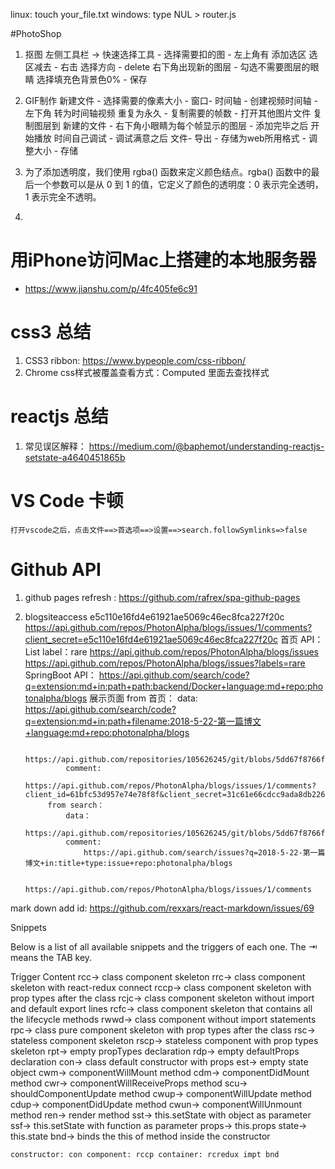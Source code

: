 linux: touch your_file.txt
windows: type NUL > router.js


#PhotoShop
1. 抠图
    左侧工具栏 ->  快速选择工具 - 选择需要扣的图 - 左上角有 添加选区 选区减去 - 右击 选择方向 - delete  右下角出现新的图层 - 勾选不需要图层的眼睛 选择填充色背景色0% - 保存
2. GIF制作
    新建文件 - 选择需要的像素大小 - 窗口- 时间轴 - 创建视频时间轴 - 左下角 转为时间轴视频 重复为永久 - 复制需要的帧数 - 打开其他图片文件 复制图层到 新建的文件 - 右下角小眼睛为每个帧显示的图层 - 添加完毕之后 开始播放 时间自己调试 - 调试满意之后 文件- 导出 - 存储为web所用格式 - 调整大小 -  存储

3. 为了添加透明度，我们使用 rgba() 函数来定义颜色结点。rgba() 函数中的最后一个参数可以是从 0 到 1 的值，它定义了颜色的透明度：0 表示完全透明，1 表示完全不透明。
4. 

# 用iPhone访问Mac上搭建的本地服务器
* https://www.jianshu.com/p/4fc405fe6c91     

# css3 总结
1. CSS3 ribbon: https://www.bypeople.com/css-ribbon/
2. Chrome css样式被覆盖查看方式：Computed 里面去查找样式

# reactjs 总结
1. 常见误区解释： https://medium.com/@baphemot/understanding-reactjs-setstate-a4640451865b

# VS Code 卡顿
    打开vscode之后，点击文件==>首选项==>设置==>search.followSymlinks=>false

# Github API
1. github pages refresh : <https://github.com/rafrex/spa-github-pages>
2. 
    blogsiteaccess
    e5c110e16fd4e61921ae5069c46ec8fca227f20c 
https://api.github.com/repos/PhotonAlpha/blogs/issues/1/comments?client_secret=e5c110e16fd4e61921ae5069c46ec8fca227f20c
        首页 API： List<issues> label：rare
            https://api.github.com/repos/PhotonAlpha/blogs/issues
            https://api.github.com/repos/PhotonAlpha/blogs/issues?labels=rare
        SpringBoot API： 
            https://api.github.com/search/code?q=extension:md+in:path+path:backend/Docker+language:md+repo:photonalpha/blogs
        展示页面
            from 首页：
                data: 
                    https://api.github.com/search/code?q=extension:md+in:path+filename:2018-5-22-第一篇博文+language:md+repo:photonalpha/blogs

                    https://api.github.com/repositories/105626245/git/blobs/5dd67f8766f088f8d33a94a678dfa3160407b05d
                comment: 
                    https://api.github.com/repos/PhotonAlpha/blogs/issues/1/comments?client_id=61bfc53d957e74e78f8f&client_secret=31c61e66cdcc9ada8db2267ee779d0bdafac434c&per_page=50&page=1
            from search：
                data：
                    https://api.github.com/repositories/105626245/git/blobs/5dd67f8766f088f8d33a94a678dfa3160407b05d
                comment: 
                    https://api.github.com/search/issues?q=2018-5-22-第一篇博文+in:title+type:issue+repo:photonalpha/blogs
                    
                    https://api.github.com/repos/PhotonAlpha/blogs/issues/1/comments  



mark down add id: https://github.com/rexxars/react-markdown/issues/69


Snippets

Below is a list of all available snippets and the triggers of each one. The ⇥ means the TAB key.

Trigger	Content
rcc→	class component skeleton
rrc→	class component skeleton with react-redux connect
rccp→	class component skeleton with prop types after the class
rcjc→	class component skeleton without import and default export lines
rcfc→	class component skeleton that contains all the lifecycle methods
rwwd→	class component without import statements
rpc→	class pure component skeleton with prop types after the class
rsc→	stateless component skeleton
rscp→	stateless component with prop types skeleton
rpt→	empty propTypes declaration
rdp→	empty defaultProps declaration
con→	class default constructor with props
est→	empty state object
cwm→	componentWillMount method
cdm→	componentDidMount method
cwr→	componentWillReceiveProps method
scu→	shouldComponentUpdate method
cwup→	componentWillUpdate method
cdup→	componentDidUpdate method
cwun→	componentWillUnmount method
ren→	render method
sst→	this.setState with object as parameter
ssf→	this.setState with function as parameter
props→	this.props
state→	this.state
bnd→	binds the this of method inside the constructor

``
constructor: con
component: rccp
container: rcredux impt bnd
``